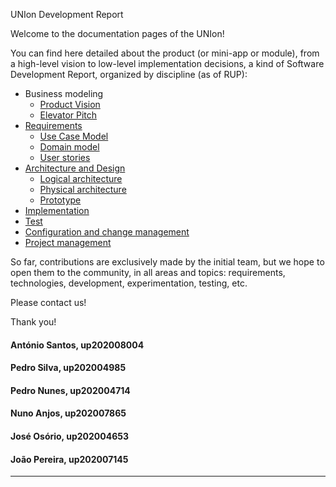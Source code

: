 UNIon Development Report

Welcome to the documentation pages of the UNIon!

You can find here detailed about the product (or mini-app or module), from a high-level vision to low-level implementation decisions, a kind of Software Development Report, organized by discipline (as of RUP): 

* Business modeling 
  * [Product Vision](https://github.com/LEIC-ES-2021-22/2LEIC09T5/blob/main/docs/ProductVision.md)
  * [Elevator Pitch](https://github.com/LEIC-ES-2021-22/2LEIC09T5/blob/main/docs/requirements.md)
* [Requirements]()
  * [Use Case Model]()
  * [Domain model]()
  * [User stories]()
* [Architecture and Design]()
  * [Logical architecture]()
  * [Physical architecture]()
  * [Prototype]()
* [Implementation]()
* [Test]()
* [Configuration and change management]()
* [Project management]()

So far, contributions are exclusively made by the initial team, but we hope to open them to the community, in all areas and topics: requirements, technologies, development, experimentation, testing, etc.

Please contact us! 

Thank you!

#### António Santos, up202008004
#### Pedro Silva, up202004985
#### Pedro Nunes, up202004714 
#### Nuno Anjos, up202007865
#### José Osório, up202004653
#### João Pereira, up202007145
---

